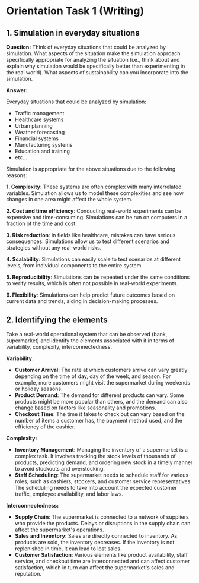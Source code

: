 # Orientation Task 1 (Writing)

## 1. Simulation in everyday situations

**Question:** Think of everyday situations that could be analyzed by simulation. What aspects of the situation make the simulation approach specifically appropriate for analyzing the situation (i.e., think about and explain why simulation would be specifically better than experimenting in the real world). What aspects of sustainability can you incorporate into the simulation.

**Answer:**

Everyday situations that could be analyzed by simulation:
- Traffic management
- Healthcare systems
- Urban planning
- Weather forecasting
- Financial systems
- Manufacturing systems
- Education and training
- etc...  

Simulation is appropriate for the above situations due to the following reasons:  

**1. Complexity**: These systems are often complex with many interrelated variables. Simulation allows us to model these complexities and see how changes in one area might affect the whole system.  

**2. Cost and time efficiency**: Conducting real-world experiments can be expensive and time-consuming. Simulations can be run on computers in a fraction of the time and cost.  

**3. Risk reduction**: In fields like healthcare, mistakes can have serious consequences. Simulations allow us to test different scenarios and strategies without any real-world risks.  

**4. Scalability**: Simulations can easily scale to test scenarios at different levels, from individual components to the entire system.

**5. Reproducibility**: Simulations can be repeated under the same conditions to verify results, which is often not possible in real-world experiments.  

**6. Flexibility**: Simulations can help predict future outcomes based on current data and trends, aiding in decision-making processes.  
  
## 2. Identifying the elements

Take a real-world operational system that can be observed (bank, supermarket) and identify the elements associated with it in terms of variability, complexity, interconnectedness.


**Variability:**

- **Customer Arrival**: The rate at which customers arrive can vary greatly depending on the time of day, day of the week, and season. For example, more customers might visit the supermarket during weekends or holiday seasons.
- **Product Demand**: The demand for different products can vary. Some products might be more popular than others, and the demand can also change based on factors like seasonality and promotions.
- **Checkout Time**: The time it takes to check out can vary based on the number of items a customer has, the payment method used, and the efficiency of the cashier.


**Complexity:**

- **Inventory Management**: Managing the inventory of a supermarket is a complex task. It involves tracking the stock levels of thousands of products, predicting demand, and ordering new stock in a timely manner to avoid stockouts and overstocking.
- **Staff Scheduling**: The supermarket needs to schedule staff for various roles, such as cashiers, stockers, and customer service representatives. The scheduling needs to take into account the expected customer traffic, employee availability, and labor laws.


**Interconnectedness:**

- **Supply Chain**: The supermarket is connected to a network of suppliers who provide the products. Delays or disruptions in the supply chain can affect the supermarket's operations.
- **Sales and Inventory**: Sales are directly connected to inventory. As products are sold, the inventory decreases. If the inventory is not replenished in time, it can lead to lost sales.
- **Customer Satisfaction**: Various elements like product availability, staff service, and checkout time are interconnected and can affect customer satisfaction, which in turn can affect the supermarket's sales and reputation.